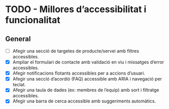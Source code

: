 # TODO - Millores d’accessibilitat i funcionalitat

## General
- [ ] Afegir una secció de targetes de producte/servei amb filtres accessibles.
- [x] Ampliar el formulari de contacte amb validació en viu i missatges d’error accessibles.
- [x] Afegir notificacions flotants accessibles per a accions d’usuari.
- [x] Afegir una secció d’acordió (FAQ) accessible amb ARIA i navegació per teclat.
- [x] Afegir una taula de dades (ex: membres de l’equip) amb sort i filtratge accessibles.
- [x] Afegir una barra de cerca accessible amb suggeriments automàtics.
